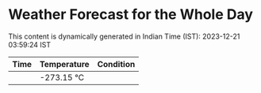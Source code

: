 # Weather Forecast for the Whole Day

This content is dynamically generated in Indian Time (IST): 2023-12-21 03:59:24 IST

| Time | Temperature | Condition |
| --- | --- | --- |
|  | -273.15 °C |   |

